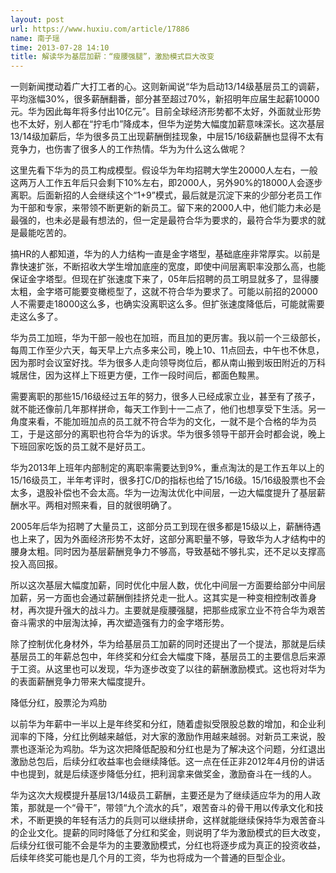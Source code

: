 ```yaml
---
layout: post
url: https://www.huxiu.com/article/17886
name: 南子瑶
time: 2013-07-28 14:10
title: 解读华为基层加薪：“瘦腰强腿”，激励模式巨大改变
---
```

一则新闻搅动着广大打工者的心。这则新闻说“华为启动13/14级基层员工的调薪，平均涨幅30%，很多薪酬翻番，部分甚至超过70%，新招明年应届生起薪10000元。华为因此每年将多付出10亿元”。目前全球经济形势都不太好，外面就业形势也不太好，别人都在“拧毛巾”降成本，但华为逆势大幅度加薪意味深长。这次基层13/14级加薪后，华为很多员工出现薪酬倒挂现象，中层15/16级薪酬也显得不太有竞争力，也伤害了很多人的工作热情。华为为什么这么做呢？

这里先看下华为的员工构成模型。假设华为年均招聘大学生20000人左右，一般这两万人工作五年后只会剩下10%左右，即2000人，另外90%的18000人会逐步离职。后面新招的人会继续这个“1+9”模式，最后就是沉淀下来的少部分老员工作为干部和专家，来带领不断更新的新员工。留下来的2000人中，他们能力未必是最强的，也未必是最有想法的，但一定是最符合华为要求的，最符合华为要求的就是最能吃苦的。

搞HR的人都知道，华为的人力结构一直是金字塔型，基础底座非常厚实。以前是靠快速扩张，不断招收大学生增加底座的宽度，即使中间层离职率没那么高，也能保证金字塔型。但现在扩张速度下来了，05年后招聘的员工明显就多了，显得腰太粗，金字塔可能要变橄榄型了，这就不符合华为要求了。可能以前招的20000人不需要走18000这么多，也确实没离职这么多。但扩张速度降低后，可能就需要走这么多了。

华为员工加班，华为干部一般也在加班，而且加的更厉害。我以前一个三级部长，每周工作至少六天，每天早上六点多来公司，晚上10、11点回去，中午也不休息，因为那时会议室好找。华为很多人走向领导岗位后，都从南山搬到坂田附近的万科城居住，因为这样上下班更方便，工作一段时间后，都面色黢黑。

需要离职的那些15/16级经过五年的努力，很多人已经成家立业，甚至有了孩子，就不能还像前几年那样拼命，每天工作到十一二点了，他们也想享受下生活。另一角度来看，不能加班加点的员工就不符合华为的文化，一就不是个合格的华为员工，于是这部分的离职也符合华为的诉求。华为很多领导干部开会时都会说，晚上下班回家吃饭的员工就不是好员工。

华为2013年上班年内部制定的离职率需要达到9%，重点淘汰的是工作五年以上的15/16级员工，半年考评时，很多打C/D的指标也给了15/16级。15/16级股票也不会太多，退股补偿也不会太高。华为一边淘汰优化中间层，一边大幅度提升了基层薪酬水平。两相对照来看，目的就很明确了。

2005年后华为招聘了大量员工，这部分员工到现在很多都是15级以上，薪酬待遇也上来了，因为外面经济形势不太好，这部分离职量不够，导致华为人才结构中的腰身太粗。同时因为基层薪酬竞争力不够高，导致基础不够扎实，还不足以支撑高投入高回报。

所以这次基层大幅度加薪，同时优化中层人数，优化中间层一方面要给部分中间层加薪，另一方面也会通过薪酬倒挂挤兑走一批人。这其实是一种变相控制改善身材，再次提升强大的战斗力。主要就是瘦腰强腿，把那些成家立业不符合华为艰苦奋斗需求的中层淘汰掉，再次塑造强有力的金字塔形势。

除了控制优化身材外，华为给基层员工加薪的同时还提出了一个提法，那就是后续基层员工的年薪总包中，年终奖和分红会大幅度下降，基层员工的主要信息后来源于工资。从这里也可以发现，华为逐步改变了以往的薪酬激励模式。这也将对华为的表面薪酬竞争力带来大幅度提升。

降低分红，股票沦为鸡肋

以前华为年薪中一半以上是年终奖和分红，随着虚拟受限股总数的增加，和企业利润率的下降，分红比例越来越低，对大家的激励作用越来越弱。对新员工来说，股票也逐渐沦为鸡肋。华为这次把降低配股和分红也是为了解决这个问题，分红退出激励总包后，后续分红收益率也会继续降低。这一点在任正非2012年4月份的讲话中也提到，就是后续逐步降低分红，把利润拿来做奖金，激励奋斗在一线的人。

华为这次大规模提升基层13/14级员工薪酬，主要还是为了继续适应华为的用人政策，那就是一个“骨干”，带领“九个流水的兵”，艰苦奋斗的骨干用以传承文化和技术，不断更换的年轻有活力的兵则可以继续拼命，这样就能继续保持华为艰苦奋斗的企业文化。提薪的同时降低了分红和奖金，则说明了华为激励模式的巨大改变，后续分红很可能不会是华为的主要激励模式，分红也将逐步成为真正的投资收益，后续年终奖可能也是几个月的工资，华为也将成为一个普通的巨型企业。


